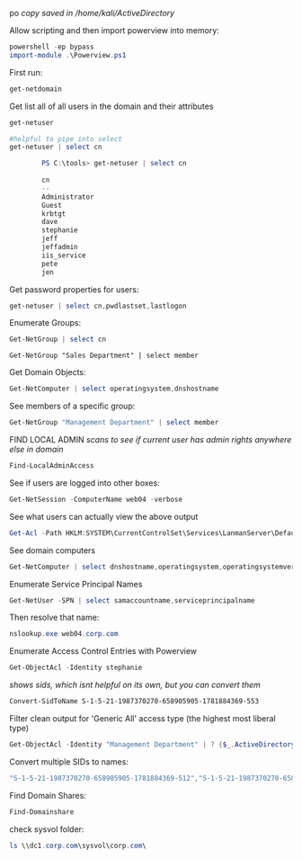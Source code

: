 po
*copy saved in /home/kali/ActiveDirectory*

Allow scripting and then import powerview into memory:
```powershell
powershell -ep bypass
import-module .\Powerview.ps1
```

First run:
```powershell
get-netdomain
```

Get list all of all users in the domain and their attributes
```powershell
get-netuser

#helpful to pipe into select
get-netuser | select cn

		PS C:\tools> get-netuser | select cn
		
		cn
		--
		Administrator
		Guest
		krbtgt
		dave
		stephanie
		jeff
		jeffadmin
		iis_service
		pete
		jen

```

Get password properties for users:
```powershell
get-netuser | select cn,pwdlastset,lastlogon
```

Enumerate Groups:
```powershell
Get-NetGroup | select cn
```
```
Get-NetGroup "Sales Department" | select member
```

Get Domain Objects:
```powershell
Get-NetComputer | select operatingsystem,dnshostname
```

See members of a specific group:
```powershell
Get-NetGroup "Management Department" | select member
```

FIND LOCAL ADMIN 
*scans to see if current user has admin rights anywhere else in domain*
```powershell
Find-LocalAdminAccess
```

See if users are logged into other boxes:
```powershell
Get-NetSession -ComputerName web04 -verbose
```

See what users can actually view the above output
```powershell
Get-Acl -Path HKLM:SYSTEM\CurrentControlSet\Services\LanmanServer\DefaultSecurity\ | fl
```


See domain computers
```powershell
Get-NetComputer | select dnshostname,operatingsystem,operatingsystemversion
```

Enumerate Service Principal Names
```powershell
Get-NetUser -SPN | select samaccountname,serviceprincipalname
```
Then resolve that name:
```powershell
nslookup.exe web04.corp.com
```

Enumerate Access Control Entries with Powerview
```powershell
Get-ObjectAcl -Identity stephanie
```
*shows sids, which isnt helpful on its own, but you can convert them*
```powershell
Convert-SidToName S-1-5-21-1987370270-658905905-1781884369-553
```

Filter clean output for 'Generic All' access type (the highest most liberal type)
```powershell
Get-ObjectAcl -Identity "Management Department" | ? {$_.ActiveDirectoryRights -eq "GenericAll"} | select SecurityIdentifier,ActiveDirectoryRights
```

Convert multiple SIDs to names:
```powershell
"S-1-5-21-1987370270-658905905-1781884369-512","S-1-5-21-1987370270-658905905-1781884369-1104","S-1-5-32-548","S-1-5-18","S-1-5-21-1987370270-658905905-1781884369-519" | Convert-SidToName
```

Find Domain Shares:
```powershell
Find-Domainshare
```

check sysvol folder:
```powershell
ls \\dc1.corp.com\sysvol\corp.com\
```
